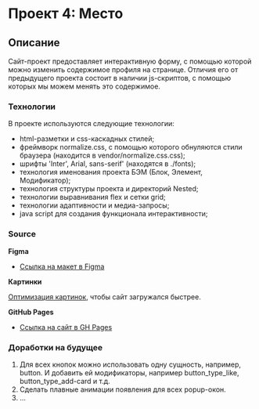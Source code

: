 # Проект 4: Место

## Описание

Сайт-проект предоставляет интерактивную форму, с помощью которой можно изменить содержимое профиля на странице. Отличия его от предыдущего проекта состоит в наличии js-скриптов, с помощью которых мы можем менять это содержимое. 

### Технологии

В проекте используются следующие технологии:   

* html-разметки и css-каскадных стилей;     
* фреймворк normalize.css, с помощью которого обнуляются стили браузера (находится в vendor/normalize.css.css);   
* шрифты 'Inter', Arial, sans-serif' (находятся в ./fonts);      
* технология именования проекта БЭМ (Блок, Элемент, Модификатор);      
* технология структуры проекта и директорий Nested;      
* технологии выравнивания flex и сетки grid;     
* технологии адаптивности и медиа-запросы;     
* java script для создания функционала интерактивности;      

 
### Source  

**Figma**

* [Ссылка на макет в Figma](https://www.figma.com/file/StZjf8HnoeLdiXS7dYrLAh/JavaScript.-Sprint-4)

**Картинки**

[Оптимизация картинок](https://tinypng.com/), чтобы сайт загружался быстрее.

**GitHub Pages**

* [Ссылка на сайт в GH Pages](https://hitomizavr.github.io/mesto/index.html)  

### Доработки на будущее

1. Для всех кнопок можно использовать одну сущность, например, button. И добавить ей модификаторы, например  button_type_like, button_type_add-card и т.д.    
2. Сделать плавные анимации появления для всех popup-окон.     
3. ...   